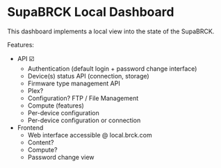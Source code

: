 # SupaBRCK Local Dashboard

This dashboard implements a local view into the state of the SupaBRCK.

Features:

- API :ballot_box_with_check:
    - Authentication (default login + password change interface)
    - Device(s) status API (connection, storage)
    - Firmware type management API
    - Plex?
    - Configuration? FTP / File Management
    - Compute (features)
    - Per-device configuration
    - Per-device configuration or connection
- Frontend
    - Web interface accessible @ local.brck.com
    - Content?
    - Compute?
    - Password change view